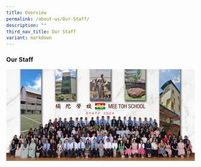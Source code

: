 ```yaml
---
title: Overview
permalink: /about-us/Our-Staff/
description: ""
third_nav_title: Our Staff
variant: markdown
---
```

### Our Staff

![](/images/Mee_Toh_Sch_Staff_2024__2_.jpg)